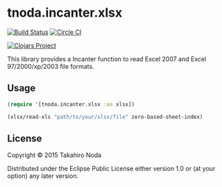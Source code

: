 # tnoda.incanter.xlsx

[![Build Status](https://travis-ci.org/tnoda/tnoda.incanter.read-xlsx.svg)](https://travis-ci.org/tnoda/tnoda.incanter.read-xlsx) [![Circle CI](https://circleci.com/gh/tnoda/tnoda.incanter.read-xlsx/tree/master.svg?style=svg)](https://circleci.com/gh/tnoda/tnoda.incanter.read-xlsx/tree/master)

[![Clojars Project](http://clojars.org/org.clojars.tnoda/incanter.read-xlsx/latest-version.svg)](http://clojars.org/org.clojars.tnoda/incanter.read-xlsx)

This library provides a Incanter function to read Excel 2007 and Excel 97/2000/xp/2003 file formats.

## Usage


```clojure
(require '[tnoda.incanter.xlsx :as xlsx])

(xlsx/read-xls "path/to/your/xlsx/file" zero-based-sheet-index)
```

## License

Copyright © 2015 Takahiro Noda

Distributed under the Eclipse Public License either version 1.0 or (at
your option) any later version.
